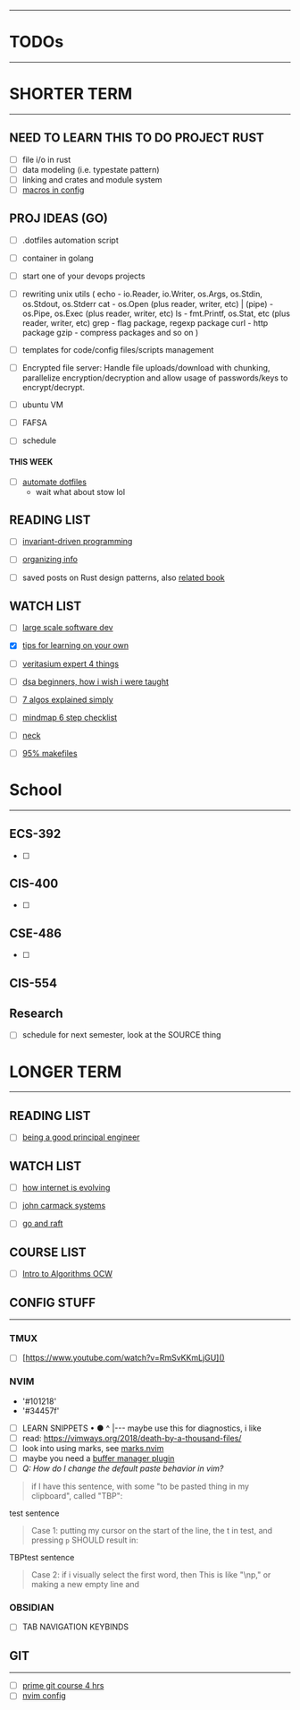 
---
# TODOs
---


# SHORTER TERM
---
## NEED TO LEARN THIS TO DO PROJECT RUST
- [ ] file i/o in rust
- [ ] data modeling (i.e. typestate pattern)
- [ ] linking and crates and module system
- [ ] [macros in config](https://www.youtube.com/watch?v=Y3XWijJgdJs)

## PROJ IDEAS (GO)
- [ ] .dotfiles automation script
- [ ] container in golang
- [ ] start one of your devops projects
- [ ] rewriting unix utils (
    echo - io.Reader, io.Writer, os.Args, os.Stdin, os.Stdout, os.Stderr
    cat - os.Open (plus reader, writer, etc)
    | (pipe) - os.Pipe, os.Exec (plus reader, writer, etc)
    ls - fmt.Printf, os.Stat, etc (plus reader, writer, etc)
    grep - flag package, regexp package
    curl - http package
    gzip - compress packages
    and so on
)
- [ ] templates for code/config files/scripts management
- [ ] Encrypted file server: Handle file uploads/download with chunking, parallelize encryption/decryption and allow usage of passwords/keys to encrypt/decrypt.

- [ ] ubuntu VM
- [ ] FAFSA
- [ ] schedule


#### THIS WEEK
- [ ] [automate dotfiles](https://github.com/jrkessl/workstation/blob/main/automated.sh)
    - wait what about stow lol


## READING LIST
- [ ] [invariant-driven programming](https://medium.com/statuscode/invariant-driven-development-8231add95e33)
- [ ] [organizing info](https://able.ac/blog/how-to-organize-information/)
- [ ] saved posts on Rust design patterns, also [related book](https://rust-unofficial.github.io/patterns/intro.html)


## WATCH LIST
- [ ] [large scale software dev](https://www.youtube.com/watch?v=Dl-BdxNRUqs&sttick=0)
- [x] [tips for learning on your own](https://www.youtube.com/watch?v=3zmek5g3Xxk)
- [ ] [veritasium expert 4 things](https://www.youtube.com/watch?v=5eW6Eagr9XA)
- [ ] [dsa beginners, how i wish i were taught](https://www.youtube.com/watch?v=SFEROgwxicA)
- [ ] [7 algos explained simply](https://www.youtube.com/watch?v=kp3fCihUXEg)
- [ ] [mindmap 6 step checklist](https://www.youtube.com/watch?v=Grd7K7bJVWg&t=37s)
- [ ] [neck](https://www.youtube.com/watch?v=7ClNxQsjIy8)
- [ ] [95% makefiles](https://www.youtube.com/watch?v=DtGrdB8wQ_8&t=864s)



# School
---
## ECS-392
- [ ] 

## CIS-400
- [ ] 

## CSE-486
- [ ] 

## CIS-554

## Research
- [ ] schedule for next semester, look at the SOURCE thing




# LONGER TERM
---
## READING LIST
- [ ] [being a good principal engineer](https://ilya.grigorik.com/the-principal-engineers-handbook/)



## WATCH LIST
- [ ] [how internet is evolving](https://cna.scholar.princeton.edu/teaching)
- [ ] [john carmack systems](https://www.youtube.com/watch?v=lHLpKzUxjGk)
- [ ] [go and raft](https://www.youtube.com/watch?v=UzzcUS2OHqo)



## COURSE LIST
- [ ] [Intro to Algorithms OCW](https://ocw.mit.edu/courses/6-006-introduction-to-algorithms-fall-2011/pages/syllabus/software/#ide)



## CONFIG STUFF
---

### TMUX
- [ ] [https://www.youtube.com/watch?v=RmSvKKmLjGU]()


### NVIM
- '#101218'
- '#34457f'
- [ ] LEARN SNIPPETS
•
●
^
|--- maybe use this for diagnostics, i like
- [ ] read: https://vimways.org/2018/death-by-a-thousand-files/
- [ ] look into using marks, see [marks.nvim](https://github.com/chentoast/marks.nvim)
- [ ] maybe you need a [buffer manager plugin](https://github.com/j-morano/buffer_manager.nvim)
- [ ] *Q: How do I change the default paste behavior in vim?*
> if I have this sentence, with some "to be pasted thing in my clipboard", called "TBP":

test sentence

> Case 1: putting my cursor on the start of the line, the t in test, and pressing `p` SHOULD result in:

TBPtest sentence

> Case 2: if i visually select the first word, then 
> This is like "\np," or making a new empty line and 

### OBSIDIAN
- [ ] TAB NAVIGATION KEYBINDS



## GIT
---
- [ ] [prime git course 4 hrs](https://www.youtube.com/watch?v=rH3zE7VlIMs&t=22s)
- [ ] [nvim config](https://github.com/skbolton/titan/blob/4d0d31cc6439a7565523b1018bec54e3e8bc502c/nvim/nvim/lua/mappings/git.lua)
